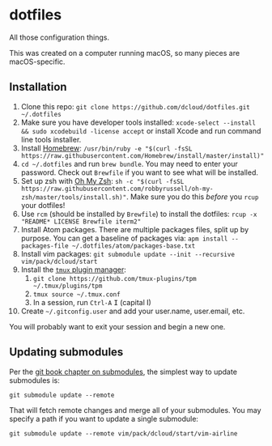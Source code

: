 # dotfiles

All those configuration things.

This was created on a computer running macOS, so many pieces are macOS-specific.

## Installation

1. Clone this repo: `git clone https://github.com/dcloud/dotfiles.git ~/.dotfiles`
2. Make sure you have developer tools installed: `xcode-select --install && sudo xcodebuild -license accept` or install Xcode and run command line tools installer.
3. Install [Homebrew](https://brew.sh): `/usr/bin/ruby -e "$(curl -fsSL https://raw.githubusercontent.com/Homebrew/install/master/install)"`
4. `cd ~/.dotfiles` and run `brew bundle`. You may need to enter your password. Check out `Brewfile` if you want to see what will be installed.
5. Set up zsh with [Oh My Zsh](https://github.com/robbyrussell/oh-my-zsh): `sh -c "$(curl -fsSL https://raw.githubusercontent.com/robbyrussell/oh-my-zsh/master/tools/install.sh)"`. Make sure you do this *before* you `rcup` your dotfiles!
6. Use `rcm` (should be installed by `Brewfile`) to install the dotfiles: `rcup -x "README* LICENSE Brewfile iterm2"`
7. Install Atom packages. There are multiple packages files, split up by purpose. You can get a baseline of packages via: `apm install --packages-file ~/.dotfiles/atom/packages-base.txt`
8. Install vim packages: `git submodule update --init --recursive vim/pack/dcloud/start`
9. Install the [`tmux` plugin manager](https://github.com/tmux-plugins/tpm):
    1. `git clone https://github.com/tmux-plugins/tpm ~/.tmux/plugins/tpm`
    2. `tmux source ~/.tmux.conf`
    3. In a session, run `Ctrl-A` <kbd>I</kbd> (capital I)
10. Create `~/.gitconfig.user` and add your user.name, user.email, etc.

You will probably want to exit your session and begin a new one.

## Updating submodules

Per the [git book chapter on submodules](https://git-scm.com/book/en/v2/Git-Tools-Submodules), the simplest way to update submodules is:

```
git submodule update --remote
```

That will fetch remote changes and merge all of your submodules. You may specify a path if you want to update a single submodule:

```
git submodule update --remote vim/pack/dcloud/start/vim-airline
```
